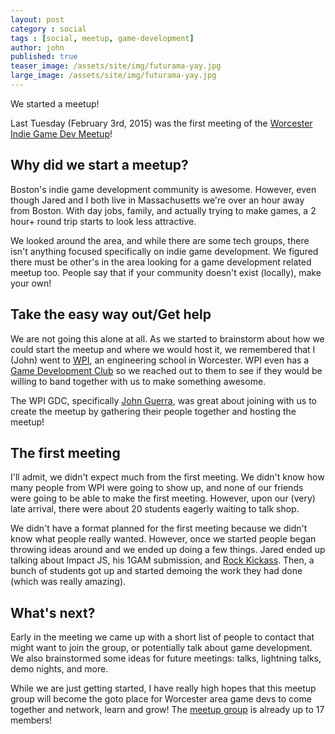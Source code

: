 ```yaml
---
layout: post
category : social
tags : [social, meetup, game-development]
author: john
published: true
teaser_image: /assets/site/img/futurama-yay.jpg
large_image: /assets/site/img/futurama-yay.jpg
---
```


We started a meetup!

Last Tuesday (February 3rd, 2015) was the first meeting of the [Worcester Indie Game Dev Meetup](http://www.meetup.com/Worcester-Indie-Game-Dev-Meetup/)!

## Why did we start a meetup?

Boston's indie game development community is awesome.  However, even though Jared and I both live in Massachusetts we're over an hour away from Boston.  With day jobs, family, and actually trying to make games, a 2 hour+ round trip starts to look less attractive.

We looked around the area, and while there are some tech groups, there isn't anything focused specifically on indie game development.  We figured there must be other's in the area looking for a game development related meetup too.  People say that if your community doesn't exist (locally), make your own!

## Take the easy way out/Get help

We are not going this alone at all.  As we started to brainstorm about how we could start the meetup and where we would host it, we remembered that I (John) went to [WPI](http://www.wpi.edu/), an engineering school in Worcester.  WPI even has a [Game Development Club](http://gdc.wpi.edu/) so we reached out to them to see if they would be willing to band together with us to make something awesome.

The WPI GDC, specifically [John Guerra](https://twitter.com/johndaguerra), was great about joining with us to create the meetup by gathering their people together and hosting the meetup!

## The first meeting

I'll admit, we didn't expect much from the first meeting.  We didn't know how many people from WPI were going to show up, and none of our friends were going to be able to make the first meeting.  However, upon our (very) late arrival, there were about 20 students eagerly waiting to talk shop.

We didn't have a format planned for the first meeting because we didn't know what people really wanted.  However, once we started people began throwing ideas around and we ended up doing a few things.  Jared ended up talking about Impact JS, his 1GAM submission, and [Rock Kickass](http://rockkickass.com).  Then, a bunch of students got up and started demoing the work they had done (which was really amazing).

## What's next?

Early in the meeting we came up with a short list of people to contact that might want to join the group, or potentially talk about game development.  We also brainstormed some ideas for future meetings: talks, lightning talks, demo nights, and more.

While we are just getting started, I have really high hopes that this meetup group will become the goto place for Worcester area game devs to come together and network, learn and grow!  The [meetup group](http://www.meetup.com/Worcester-Indie-Game-Dev-Meetup/) is already up to 17 members!
